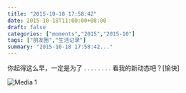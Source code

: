 ```yaml
---
title: "2015-10-18 17:58:42"
date: 2015-10-18T11:00:00+08:00
draft: false
categories: ["moments","2015","2015-10"]
tags: ["朋友圈","生活记录"]
summary: "2015-10-18 17:58:42..."
---
```


你起得这么早，一定是为了
.
.
.
.
.
.
.
.
看我的新动态吧？[愉快]

![Media 1](/Moments/photos/2015-10-18/201510181758420.jpg)

